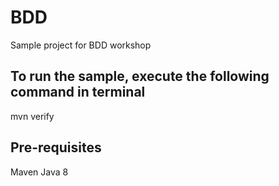 # BDD
Sample project for BDD workshop

## To run the sample, execute the following command in terminal

mvn verify

## Pre-requisites

Maven
Java 8
